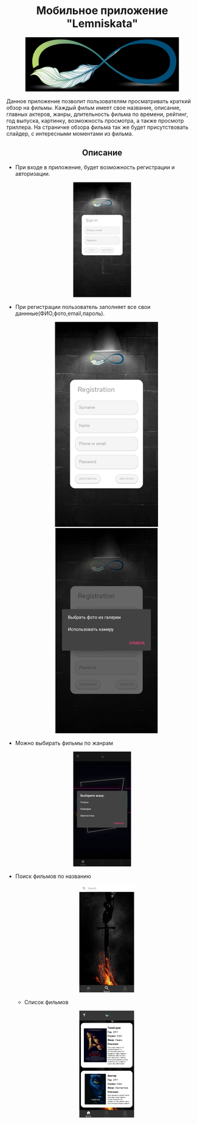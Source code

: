 <h1 align="center">Мобильное приложение "Lemniskata"
</h1>
<p align="center">
<img src="https://github.com/VladKhl/Lemniskata/blob/master/msg-1556112321-90.jpg" width="80%"></p>

Данное приложение позволит пользователям просматривать краткий обзор на фильмы. Каждый фильм имеет свое название, описание, главных актеров, жанры, длительность фильма по времени, рейтинг, год выпуска, картинку, возможность просмотра, а также просмотр триллера. На страничке обзора фильма так же будет присутствовать слайдер, с интересными моментами из фильма.



<h2 align="center">Описание</h2>

- При входе в приложение, будет возможность регистрации и авторизации.
 <p align="center"><img  src="https://github.com/VladKhl/Lemniskata/blob/master/1.jpg" width="30%"></p>

- При регистрации пользователь заполняет все свои даннные(ФИО,фото,email,пароль).
  <p float="left" align="center">
  <img src="https://github.com/VladKhl/Lemniskata/blob/master/2.jpg" width="271" />
  <img src="https://github.com/VladKhl/Lemniskata/blob/master/3.jpg" width="269" /> 
</p>

- Можно выбирать фильмы по жанрам
 <p align="center"><img  src="https://github.com/VladKhl/Lemniskata/blob/master/4.jpg" width="30%"></p>
 
 - Поиск фильмов по названию
   <p align="center"><img  src="https://github.com/VladKhl/Lemniskata/blob/master/7.jpg" width="30%"></p>
   
   - Список фильмов
   <p align="center"><img  src="https://github.com/VladKhl/Lemniskata/blob/master/8.jpg" width="30%"></p>
   
   
  
 
 


